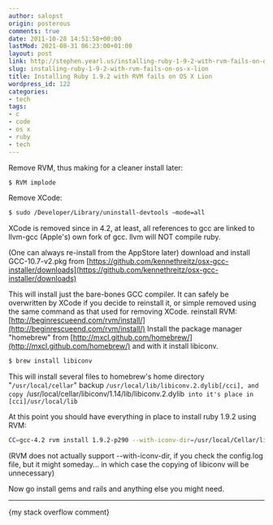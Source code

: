 ```yaml
---
author: salopst
origin: posterous
comments: true
date: 2011-10-28 14:51:58+00:00
lastMod: 2021-08-31 06:23:00+01:00
layout: post
link: http://stephen.yearl.us/installing-ruby-1-9-2-with-rvm-fails-on-os-x-lion/
slug: installing-ruby-1-9-2-with-rvm-fails-on-os-x-lion
title: Installing Ruby 1.9.2 with RVM fails on OS X Lion
wordpress_id: 122
categories:
- tech
tags:
- c
- code
- os x
- ruby
- tech
---
```


Remove RVM, thus making for a cleaner install later:
```bash
$ RVM implode
```
Remove XCode:
```bash
$ sudo /Developer/Library/uninstall-devtools –mode=all
```
XCode is removed since in 4.2, at least, all references to gcc are linked to llvm-gcc (Apple's) own fork of gcc. llvm will NOT compile ruby.

(One can always re-install from the AppStore later)
download and install GCC-10.7-v2.pkg from [https://github.com/kennethreitz/osx-gcc-installer/downloads](https://github.com/kennethreitz/osx-gcc-installer/downloads)

This will install just the bare-bones GCC compiler. It can safely be overwritten by XCode if you decide to reinstall it, or simple removed using the same command as that used for removing XCode.
reinstall RVM: [http://beginrescueend.com/rvm/install/](http://beginrescueend.com/rvm/install/)
Install the package manager "homebrew" from [http://mxcl.github.com/homebrew/](http://mxcl.github.com/homebrew/) and with it install libiconv.

```bash
$ brew install libiconv
```

This will install several files to homebrew's home directory "`/usr/local/cellar`"
backup `/usr/local/lib/libiconv.2.dylib[/cci], and copy `/usr/local/cellar/libiconv/1.14/lib/libiconv.2.dylib` into it's place in [cci]/usr/local/lib`

At this point you should have everything in place to install ruby 1.9.2 using RVM:

```bash
CC=gcc-4.2 rvm install 1.9.2-p290 --with-iconv-dir=/usr/local/Cellar/libiconv/1.14.1
```

(RVM does not actually support --with-iconv-dir, if you check the config.log file, but it might someday... in which case the copying of libiconv will be unnecessary)

Now go install gems and rails and anything else you might need.

-----

{my stack overflow comment}
